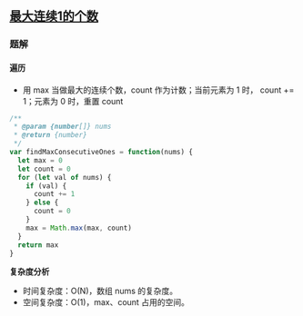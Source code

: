 ## [最大连续1的个数](https://leetcode-cn.com/problems/max-consecutive-ones/)

### 题解
#### 遍历
+ 用 max 当做最大的连续个数，count 作为计数；当前元素为 1 时， count += 1；元素为 0 时，重置 count

```js
/**
 * @param {number[]} nums
 * @return {number}
 */
var findMaxConsecutiveOnes = function(nums) {
  let max = 0
  let count = 0
  for (let val of nums) {
    if (val) {
      count += 1
    } else {
      count = 0
    }
    max = Math.max(max, count)
  }
  return max
}
```

**复杂度分析**
+ 时间复杂度：O(N)，数组 nums 的复杂度。
+ 空间复杂度：O(1)，max、count 占用的空间。